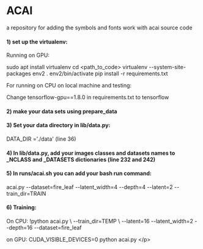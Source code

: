 # ACAI
a repository for adding the symbols and fonts work with acai source code

<h4>1) set up the virtualenv:</h4>

<p>Running on GPU:

sudo apt install virtualenv
cd <path_to_code>
virtualenv --system-site-packages env2
. env2/bin/activate
pip install -r requirements.txt

For running on CPU on local machine and testing:

Change tensorflow-gpu==1.8.0 in requirements.txt to tensorflow</p>

<h4>2) make your data sets using prepare_data</h4>

<h4>3) Set your data directory in lib/data.py:</h4>

<p>DATA_DIR ='./data' (line 36)</p>

<h4>4) In lib/data.py, add your images classes and datasets names to _NCLASS and _DATASETS dictionaries (line 232 and 242)</h4>

<h4>5) In runs/acai.sh you can add your bash run command:</h4>

<p>acai.py --dataset=fire_leaf --latent_width=4 --depth=4 --latent=2 --train_dir=TRAIN</p>


<h4>6) Training:</h4>
<p>
  On CPU:
  !python acai.py \
   --train_dir=TEMP \
   --latent=16 --latent_width=2 --depth=16 --dataset=fire_leaf
   
   on GPU: 
   CUDA_VISIBLE_DEVICES=0 python acai.py \</p>
